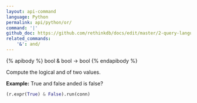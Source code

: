 ```yaml
---
layout: api-command 
language: Python
permalink: api/python/or/
command: '|'
github_doc: https://github.com/rethinkdb/docs/edit/master/2-query-language/api/python/math-and-logic/or.md
related_commands:
    '&': and/
---
```


{% apibody %}
bool & bool → bool
{% endapibody %}

Compute the logical and of two values.

__Example:__ True and false anded is false?

```py
(r.expr(True) & False).run(conn)
```
